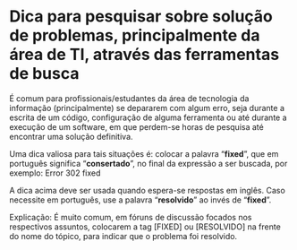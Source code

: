 # Dica para pesquisar sobre solução de problemas, principalmente da área de TI, através das ferramentas de busca

É comum para profissionais/estudantes da área de tecnologia da informação (principalmente) se depararem com algum erro, seja durante a escrita de um código, configuração de alguma ferramenta ou até durante a execução de um software, em que perdem-se horas de pesquisa até encontrar uma solução definitiva.

Uma dica valiosa para tais situações é: colocar a palavra “**fixed**”, que em português significa “**consertado**”, no final da expressão a ser buscada, por exemplo: Error 302 fixed

A dica acima deve ser usada quando espera-se respostas em inglês. Caso necessite em português, use a palavra “**resolvido**” ao invés de “**fixed**”.

Explicação: É muito comum, em fóruns de discussão focados nos respectivos assuntos, colocarem a tag \[FIXED\] ou \[RESOLVIDO\] na frente do nome do tópico, para indicar que o problema foi resolvido.
